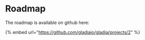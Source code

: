 # Roadmap

The roadmap is available on github here:

{% embed url="https://github.com/gladiaio/gladia/projects/2" %}

